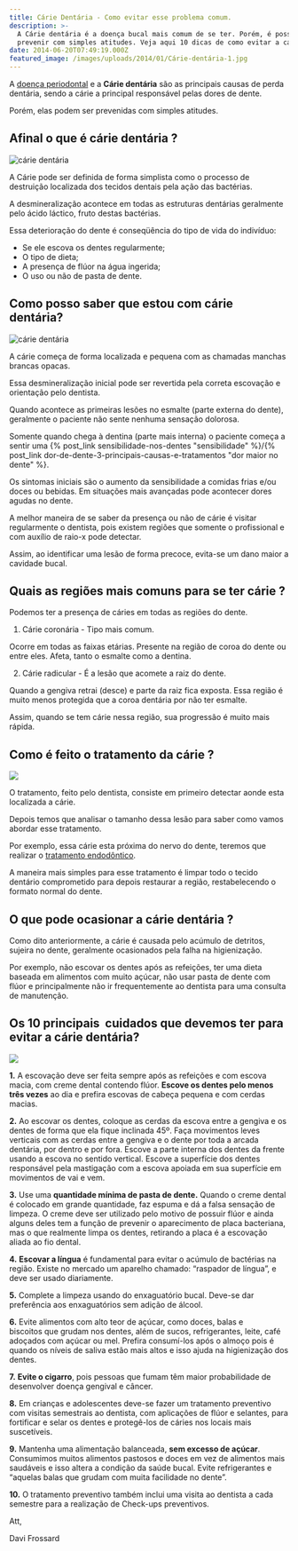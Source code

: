 ```yaml
---
title: Cárie Dentária - Como evitar esse problema comum.
description: >-
  A Cárie dentária é a doença bucal mais comum de se ter. Porém, é possível
  prevenir com simples atitudes. Veja aqui 10 dicas de como evitar a cárie.
date: 2014-06-20T07:49:19.000Z
featured_image: /images/uploads/2014/01/Cárie-dentária-1.jpg
---
```

A [doença periodontal](/tratamentos/periodontia/ "Periodontia") e a **Cárie dentária** são as principais causas de perda dentária, sendo a cárie a principal responsável pelas dores de dente. 

Porém, elas podem ser prevenidas com simples atitudes.

## **Afinal o que é cárie dentária ?**

![cárie dentária](/images/uploads/2014/01/cárie-dentária-300x240.jpg) 

A Cárie pode ser definida de forma simplista como o processo de destruição localizada dos tecidos dentais pela ação das bactérias.

A desmineralização acontece em todas as estruturas dentárias geralmente pelo ácido láctico, fruto destas bactérias. 

Essa deterioração do dente é conseqüência do tipo de vida do indivíduo: 

* Se ele escova os dentes regularmente; 
* O tipo de dieta; 
* A presença de flúor na água ingerida; 
* O uso ou não de pasta de dente.

## **Como posso saber que estou com cárie dentária?**

![cárie dentária](/images/uploads/2017/08/como-clarear-os-dentes-bicarbonato.jpg)  

A cárie começa de forma localizada e pequena com as chamadas manchas brancas opacas. 

Essa desmineralização inicial pode ser revertida pela correta escovação e orientação pelo dentista. 

Quando acontece as primeiras lesões no esmalte (parte externa do dente), geralmente o paciente não sente nenhuma sensação dolorosa. 

Somente quando chega à dentina (parte mais interna) o paciente começa a sentir uma {% post_link sensibilidade-nos-dentes "sensibilidade" %}/{% post_link dor-de-dente-3-principais-causas-e-tratamentos "dor maior no dente" %}. 

Os sintomas iniciais são o aumento da sensibilidade a comidas frias e/ou doces ou bebidas. Em situações mais avançadas pode acontecer dores agudas no dente. 

A melhor maneira de se saber da presença ou não de cárie é visitar regularmente o dentista, pois existem regiões que somente o profissional e com auxílio de raio-x pode detectar. 

Assim, ao identificar uma lesão de forma precoce, evita-se um dano maior a cavidade bucal.

## **Quais as regiões mais comuns para se ter cárie ?**

Podemos ter a presença de cáries em todas as regiões do dente. 

1) Cárie coronária - Tipo mais comum. 

Ocorre em todas as faixas etárias. Presente na região de coroa do dente ou entre eles. Afeta, tanto o esmalte como a dentina. 

2) Cárie radicular - É a lesão que acomete a raiz do dente. 

Quando a gengiva retrai (desce) e parte da raiz fica exposta. Essa região é muito menos protegida que a coroa dentária por não ter esmalte. 

Assim, quando se tem cárie nessa região, sua progressão é muito mais rápida.

## **Como é feito o tratamento da cárie ?**

![](/images/uploads/2016/08/como-saber-se-estou-com-cárie.jpg) 

O tratamento, feito pelo dentista, consiste em primeiro detectar aonde esta localizada a cárie. 

Depois temos que analisar o tamanho dessa lesão para saber como vamos abordar esse tratamento. 

Por exemplo, essa cárie esta próxima do nervo do dente, teremos que realizar o [tratamento endodôntico](/tratamentos/endodontia/ "Endodontia"). 

A maneira mais simples para esse tratamento é limpar todo o tecido dentário comprometido para depois restaurar a região, restabelecendo o formato normal do dente.

## **O que pode ocasionar a cárie dentária ?**

Como dito anteriormente, a cárie é causada pelo acúmulo de detritos, sujeira no dente, geralmente ocasionados pela falha na higienização. 

Por exemplo, não escovar os dentes após as refeições, ter uma dieta baseada em alimentos com muito açúcar, não usar pasta de dente com flúor e principalmente não ir frequentemente ao dentista para uma consulta de manutenção.

## **Os 10 principais  cuidados que devemos ter para evitar a cárie dentária?**

![](/images/uploads/2014/06/cárie-dentária.jpg) 

**1.** A escovação deve ser feita sempre após as refeições e com escova macia, com creme dental contendo flúor. **Escove os dentes pelo menos três vezes** ao dia e prefira escovas de cabeça pequena e com cerdas macias.   

**2.** Ao escovar os dentes, coloque as cerdas da escova entre a gengiva e os dentes de forma que ela fique inclinada 45º. Faça movimentos leves verticais com as cerdas entre a gengiva e o dente por toda a arcada dentária, por dentro e por fora. Escove a parte interna dos dentes da frente usando a escova no sentido vertical. Escove a superfície dos dentes responsável pela mastigação com a escova apoiada em sua superfície em movimentos de vai e vem.   

**3.** Use uma **quantidade mínima de pasta de dente.** Quando o creme dental é colocado em grande quantidade, faz espuma e dá a falsa sensação de limpeza. O creme deve ser utilizado pelo motivo de possuir flúor e ainda alguns deles tem a função de prevenir o aparecimento de placa bacteriana, mas o que realmente limpa os dentes, retirando a placa é a escovação aliada ao fio dental.   

**4.** **Escovar a língua** é fundamental para evitar o acúmulo de bactérias na região. Existe no mercado um aparelho chamado: “raspador de língua”, e deve ser usado diariamente.   

**5.** Complete a limpeza usando do enxaguatório bucal. Deve-se dar preferência aos enxaguatórios sem adição de álcool.   

**6.** Evite alimentos com alto teor de açúcar, como doces, balas e biscoitos que grudam nos dentes, além de sucos, refrigerantes, leite, café adoçados com açúcar ou mel. Prefira consumí-los após o almoço pois é quando os níveis de saliva estão mais altos e isso ajuda na higienização dos dentes.   

**7.** **Evite o cigarro**, pois pessoas que fumam têm maior probabilidade de desenvolver doença gengival e câncer.   

**8.** Em crianças e adolescentes deve-se fazer um tratamento preventivo com visitas semestrais ao dentista, com aplicações de flúor e selantes, para fortificar e selar os dentes e protegê-los de cáries nos locais mais suscetíveis.   

**9.** Mantenha uma alimentação balanceada, **sem excesso de açúcar**. Consumimos muitos alimentos pastosos e doces em vez de alimentos mais saudáveis e isso altera a condição da saúde bucal. Evite refrigerantes e “aquelas balas que grudam com muita facilidade no dente”.   

**10.** O tratamento preventivo também inclui uma visita ao dentista a cada semestre para a realização de Check-ups preventivos.

Att, 

Davi Frossard
